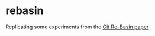 # rebasin

Replicating some experiments from the [Git Re-Basin paper](https://arxiv.org/pdf/2209.04836.pdf)
